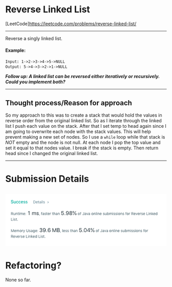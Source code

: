 # Reverse Linked List
[LeetCode]https://leetcode.com/problems/reverse-linked-list/

---
Reverse a singly linked list.

#### Example:

    Input: 1->2->3->4->5->NULL
    Output: 5->4->3->2->1->NULL

**_Follow up:
A linked list can be reversed either iteratively or recursively. Could you implement both?_**

---

## Thought process/Reason for approach
So my approach to this was to create a stack that would hold the values in reverse order from the original linked list. So as I iterate through the linked list I push each value on the stack. After that I set temp to head again since I am going to overwrite each node with the stack values. This will help prevent making a new set of nodes. So I use a `while` loop while that stack is *NOT* empty and the node is not null. At each node I pop the top value and set it equal to that nodes value. I break if the stack is empty. Then return head since I changed the original linked list.


---
# Submission Details
![Details](https://github.com/ksbeasle/Algorithms/blob/master/reverse-linked-list/submission-details.png?raw=true)
---
# Refactoring?
None so far.